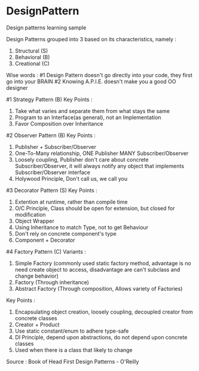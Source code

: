 # DesignPattern
Design patterns learning sample

Design Patterns grouped into 3 based on its characteristics, namely :
1. Structural (S)
2. Behavioral (B)
3. Creational (C)

Wise words :
#1 Design Pattern doesn't go directly into your code, they first go into your BRAIN
#2 Knowing A.P.I.E. doesn't make you a good OO designer


#1 Strategy Pattern (B)
Key Points :
1. Take what varies and separate them from what stays the same
2. Program to an Interface(as general), not an Implementation
3. Favor Composition over Inheritance

#2 Observer Pattern (B)
Key Points :
1. Publisher + Subscriber/Observer
2. One-To-Many relationship, ONE Publisher MANY Subscriber/Observer
3. Loosely coupling, Publisher don't care about concrete Subscriber/Observer, it will always notify any object that implements Subscriber/Observer interface
4. Holywood Principle, Don't call us, we call you

#3 Decorator Pattern (S)
Key Points :
1. Extention at runtime, rather than compile time
2. O/C Principle, Class should be open for extension, but closed for modification
3. Object Wrapper
4. Using Inheritance to match Type, not to get Behaviour
5. Don't rely on concrete component's type
6. Component + Decorator

#4 Factory Pattern (C)
Variants :
1. Simple Factory (commonly used static factory method, advantage is no need create object to access, disadvantage are can't subclass and change behavior) 
2. Factory (Through inheritance)
3. Abstract Factory (Through composition, Allows variety of Factories)

Key Points :
1. Encapsulating object creation, loosely coupling, decoupled creator from concrete classes
2. Creator + Product
3. Use static constant/enum to adhere type-safe
4. DI Principle, depend upon abstractions, do not depend upon concrete classes
5. Used when there is a class that likely to change








Source : Book of Head First Design Patterns - O'Reilly
